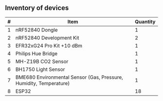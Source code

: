 ## Inventory of devices

| #   | Item                                                                                            | Quantity
| --- | ----------------------------------------------------------------------------------------------- | -------- 
| 1   | nRF52840 Dongle                                                                                 | 1       
| 2   | nRF52840 Development Kit                                                                        | 2       
| 3   | EFR32xG24 Pro Kit +10 dBm                                                                       | 1                      |
| 4   | Philips Hue Bridge                                                                              | 1   
| 5   | MH-Z19B CO2 Sensor                                                                              | 1 
| 6   | BH1750 Light Sensor                                                                             | 1
| 7   | BME680 Environmental Sensor (Gas, Pressure, Humidity, Temperature)                              | 1
| 8   | ESP32                                                                                           | 18
